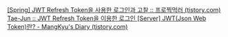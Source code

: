 [[Spring] JWT Refresh Token을 사용한 로그인과 고찰 :: 프로찍먹러 (tistory.com)](https://llshl.tistory.com/32)
[Tae-Jun :: JWT Refresh Token을 이용한 로그인 ](https://tae-jun.tistory.com/19)
[[Server] JWT(Json Web Token)란? - MangKyu's Diary (tistory.com)](https://mangkyu.tistory.com/56)
